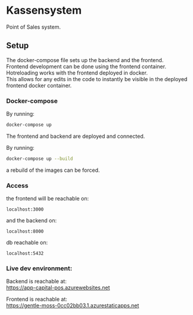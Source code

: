 # Kassensystem

Point of Sales system.

## Setup
The docker-compose file sets up the backend and the frontend.  
Frontend development can be done using the frontend container.  
Hotreloading works with the frontend deployed in docker.  
This allows for any edits in the code to instantly be visible in the deployed frontend docker container.

### Docker-compose
By running:  

```bash
docker-compose up
```
The frontend and backend are deployed and connected.  

By running:  

```bash
docker-compose up --build
```
a rebuild of the images can be forced.

### Access

the frontend will be reachable on:

```
localhost:3000
```

and the backend on:

```
localhost:8000
```

db reachable on:

```
localhost:5432
```

### Live dev environment:

Backend is reachable at:  
https://app-capital-pos.azurewebsites.net


Frontend is reachable at:  
https://gentle-moss-0cc02bb03.1.azurestaticapps.net
